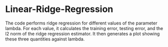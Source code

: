 # Linear-Ridge-Regression
The code performs ridge regression for different values of the parameter lambda. For each value, it calculates the training error, testing error, and the l2 norm of the ridge regression estimator. It then generates a plot showing these three quantities against lambda.
